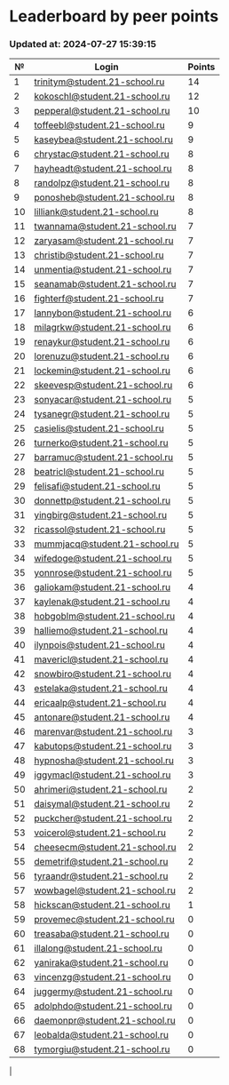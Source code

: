 # Leaderboard by peer points

### Updated at: 2024-07-27 15:39:15

| № | Login | Points |
|---|-------|--------|
|1|trinitym@student.21-school.ru|14|
|2|kokoschl@student.21-school.ru|12|
|3|pepperal@student.21-school.ru|10|
|4|toffeebl@student.21-school.ru|9|
|5|kaseybea@student.21-school.ru|9|
|6|chrystac@student.21-school.ru|8|
|7|hayheadt@student.21-school.ru|8|
|8|randolpz@student.21-school.ru|8|
|9|ponosheb@student.21-school.ru|8|
|10|lilliank@student.21-school.ru|8|
|11|twannama@student.21-school.ru|7|
|12|zaryasam@student.21-school.ru|7|
|13|christib@student.21-school.ru|7|
|14|unmentia@student.21-school.ru|7|
|15|seanamab@student.21-school.ru|7|
|16|fighterf@student.21-school.ru|7|
|17|lannybon@student.21-school.ru|6|
|18|milagrkw@student.21-school.ru|6|
|19|renaykur@student.21-school.ru|6|
|20|lorenuzu@student.21-school.ru|6|
|21|lockemin@student.21-school.ru|6|
|22|skeevesp@student.21-school.ru|6|
|23|sonyacar@student.21-school.ru|5|
|24|tysanegr@student.21-school.ru|5|
|25|casielis@student.21-school.ru|5|
|26|turnerko@student.21-school.ru|5|
|27|barramuc@student.21-school.ru|5|
|28|beatricl@student.21-school.ru|5|
|29|felisafi@student.21-school.ru|5|
|30|donnettp@student.21-school.ru|5|
|31|yingbirg@student.21-school.ru|5|
|32|ricassol@student.21-school.ru|5|
|33|mummjacq@student.21-school.ru|5|
|34|wifedoge@student.21-school.ru|5|
|35|yonnrose@student.21-school.ru|5|
|36|galiokam@student.21-school.ru|4|
|37|kaylenak@student.21-school.ru|4|
|38|hobgoblm@student.21-school.ru|4|
|39|halliemo@student.21-school.ru|4|
|40|ilynpois@student.21-school.ru|4|
|41|mavericl@student.21-school.ru|4|
|42|snowbiro@student.21-school.ru|4|
|43|estelaka@student.21-school.ru|4|
|44|ericaalp@student.21-school.ru|4|
|45|antonare@student.21-school.ru|4|
|46|marenvar@student.21-school.ru|3|
|47|kabutops@student.21-school.ru|3|
|48|hypnosha@student.21-school.ru|3|
|49|iggymacl@student.21-school.ru|3|
|50|ahrimeri@student.21-school.ru|2|
|51|daisymal@student.21-school.ru|2|
|52|puckcher@student.21-school.ru|2|
|53|voicerol@student.21-school.ru|2|
|54|cheesecm@student.21-school.ru|2|
|55|demetrif@student.21-school.ru|2|
|56|tyraandr@student.21-school.ru|2|
|57|wowbagel@student.21-school.ru|2|
|58|hickscan@student.21-school.ru|1|
|59|provemec@student.21-school.ru|0|
|60|treasaba@student.21-school.ru|0|
|61|illalong@student.21-school.ru|0|
|62|yaniraka@student.21-school.ru|0|
|63|vincenzg@student.21-school.ru|0|
|64|juggermy@student.21-school.ru|0|
|65|adolphdo@student.21-school.ru|0|
|66|daemonpr@student.21-school.ru|0|
|67|leobalda@student.21-school.ru|0|
|68|tymorgiu@student.21-school.ru|0|
|
